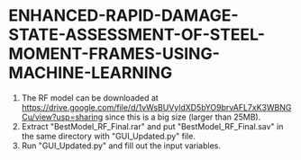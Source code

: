 # ENHANCED-RAPID-DAMAGE-STATE-ASSESSMENT-OF-STEEL-MOMENT-FRAMES-USING-MACHINE-LEARNING
1. The RF model can be downloaded at https://drive.google.com/file/d/1vWsBUVyldXD5bYO9brvAFL7xK3WBNGCu/view?usp=sharing since this is a big size (larger than 25MB).
2. Extract "BestModel_RF_Final.rar" and put "BestModel_RF_Final.sav" in the same directory with "GUI_Updated.py" file.
3. Run "GUI_Updated.py" and fill out the input variables.
